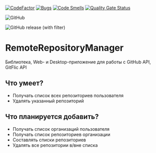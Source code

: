 ﻿[![CodeFactor](https://www.codefactor.io/repository/github/anst-foto/remoterepositorymanager/badge)](https://www.codefactor.io/repository/github/anst-foto/remoterepositorymanager) 
[![Bugs](https://sonarcloud.io/api/project_badges/measure?project=anst_remoterepositorymanager&metric=bugs)](https://sonarcloud.io/summary/new_code?id=anst_remoterepositorymanager) [![Code Smells](https://sonarcloud.io/api/project_badges/measure?project=anst_remoterepositorymanager&metric=code_smells)](https://sonarcloud.io/summary/new_code?id=anst_remoterepositorymanager) [![Quality Gate Status](https://sonarcloud.io/api/project_badges/measure?project=anst_remoterepositorymanager&metric=alert_status)](https://sonarcloud.io/summary/new_code?id=anst_remoterepositorymanager)

![GitHub](https://img.shields.io/github/license/anst-foto/RemoteRepositoryManager)

![GitHub release (with filter)](https://img.shields.io/github/v/release/anst-foto/RemoteRepositoryManager)


# RemoteRepositoryManager

Библиотека, Web- и Desktop-приложение для работы с GitHub API, GitFlic API

## Что умеет?

- Получать список всех репозиториев пользователя
- Удалять указанный репозиторий

## Что планируется добавить?

- Получать список организаций пользователя
- Получать список репозиториев организации
- Составлять списки репозиториев
- Удалять все репозитории в/вне списка
